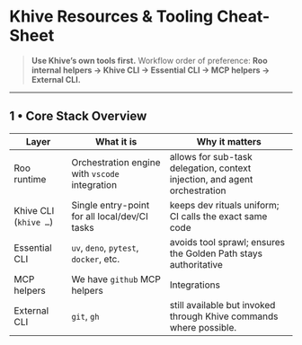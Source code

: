 # Khive Resources & Tooling Cheat-Sheet

> **Use Khive’s own tools first.** Workflow order of preference: **Roo internal
> helpers → Khive CLI → Essential CLI → MCP helpers → External CLI.**

---

## 1 • Core Stack Overview

| Layer                 | What it is                                     | Why it matters                                                             |
| --------------------- | ---------------------------------------------- | -------------------------------------------------------------------------- |
| Roo runtime           | Orchestration engine with `vscode` integration | allows for sub-task delegation, context injection, and agent orchestration |
| Khive CLI (`khive …`) | Single entry-point for all local/dev/CI tasks  | keeps dev rituals uniform; CI calls the exact same code                    |
| Essential CLI         | `uv`, `deno`, `pytest`, `docker`, etc.         | avoids tool sprawl; ensures the Golden Path stays authoritative            |
| MCP helpers           | We have `github` MCP helpers                   | Integrations                                                               |
| External CLI          | `git`, `gh`                                    | still available but invoked through Khive commands where possible.         |

